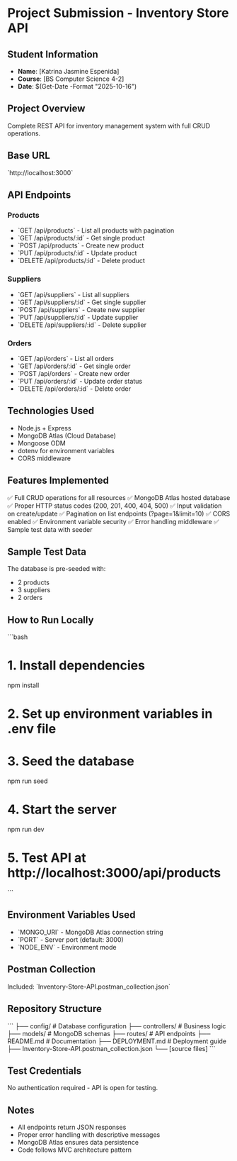 # Project Submission - Inventory Store API

## Student Information
- **Name**: [Katrina Jasmine Espenida]
- **Course**: [BS Computer Science 4-2]
- **Date**: $(Get-Date -Format "2025-10-16")

## Project Overview
Complete REST API for inventory management system with full CRUD operations.

## Base URL
\`http://localhost:3000\`

## API Endpoints

### Products
- \`GET /api/products\` - List all products with pagination
- \`GET /api/products/:id\` - Get single product
- \`POST /api/products\` - Create new product
- \`PUT /api/products/:id\` - Update product
- \`DELETE /api/products/:id\` - Delete product

### Suppliers
- \`GET /api/suppliers\` - List all suppliers
- \`GET /api/suppliers/:id\` - Get single supplier
- \`POST /api/suppliers\` - Create new supplier
- \`PUT /api/suppliers/:id\` - Update supplier
- \`DELETE /api/suppliers/:id\` - Delete supplier

### Orders
- \`GET /api/orders\` - List all orders
- \`GET /api/orders/:id\` - Get single order
- \`POST /api/orders\` - Create new order
- \`PUT /api/orders/:id\` - Update order status
- \`DELETE /api/orders/:id\` - Delete order

## Technologies Used
- Node.js + Express
- MongoDB Atlas (Cloud Database)
- Mongoose ODM
- dotenv for environment variables
- CORS middleware

## Features Implemented
✅ Full CRUD operations for all resources
✅ MongoDB Atlas hosted database
✅ Proper HTTP status codes (200, 201, 400, 404, 500)
✅ Input validation on create/update
✅ Pagination on list endpoints (?page=1&limit=10)
✅ CORS enabled
✅ Environment variable security
✅ Error handling middleware
✅ Sample test data with seeder

## Sample Test Data
The database is pre-seeded with:
- 2 products
- 3 suppliers
- 2 orders 

## How to Run Locally
\`\`\`bash
# 1. Install dependencies
npm install

# 2. Set up environment variables in .env file
# 3. Seed the database
npm run seed

# 4. Start the server
npm run dev

# 5. Test API at http://localhost:3000/api/products
\`\`\`

## Environment Variables Used
- \`MONGO_URI\` - MongoDB Atlas connection string
- \`PORT\` - Server port (default: 3000)
- \`NODE_ENV\` - Environment mode

## Postman Collection
Included: \`Inventory-Store-API.postman_collection.json\`

## Repository Structure
\`\`\`
├── config/          # Database configuration
├── controllers/     # Business logic
├── models/          # MongoDB schemas
├── routes/          # API endpoints
├── README.md        # Documentation
├── DEPLOYMENT.md    # Deployment guide
├── Inventory-Store-API.postman_collection.json
└── [source files]
\`\`\`

## Test Credentials
No authentication required - API is open for testing.

## Notes
- All endpoints return JSON responses
- Proper error handling with descriptive messages
- MongoDB Atlas ensures data persistence
- Code follows MVC architecture pattern